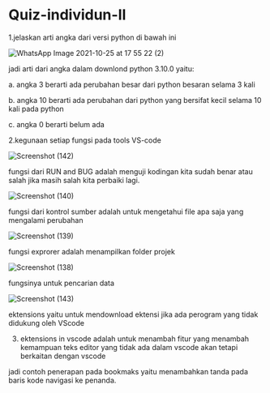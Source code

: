 # Quiz-individun-II

1.jelaskan arti angka dari versi python di bawah ini

![WhatsApp Image 2021-10-25 at 17 55 22 (2)](https://user-images.githubusercontent.com/93031693/138684408-75afa473-bf8c-42f6-8a6f-0788a837ab2b.jpeg)

jadi arti dari angka dalam downlond python 3.10.0 yaitu:

a. angka 3 berarti ada perubahan besar dari python besaran selama 3 kali

b. angka 10 berarti ada perubahan dari python yang bersifat kecil selama 10 kali pada python

c. angka 0 berarti belum ada

2.kegunaan setiap fungsi pada tools VS-code

![Screenshot (142)](https://user-images.githubusercontent.com/93031693/138676512-c82e9e34-3ec4-4dcf-8c48-0d26751a04b2.png)

fungsi dari RUN and BUG adalah menguji kodingan kita sudah benar atau salah jika masih salah kita perbaiki lagi.

![Screenshot (140)](https://user-images.githubusercontent.com/93031693/138676833-5713692e-1acb-40a5-a434-9ff7edc91f97.png)

fungsi dari kontrol sumber adalah untuk mengetahui file apa saja yang mengalami perubahan

![Screenshot (139)](https://user-images.githubusercontent.com/93031693/138677102-0cfd9523-62d6-4b09-a268-717a042b88a6.png)

fungsi exprorer adalah menampilkan folder projek

![Screenshot (138)](https://user-images.githubusercontent.com/93031693/138677321-c6b1c9bf-05ef-4850-82bc-c32ee7cc8add.png)

fungsinya untuk pencarian data

![Screenshot (143)](https://user-images.githubusercontent.com/93031693/138677451-b3ceeb7f-4dee-4429-8bad-d0647495d9ef.png)

ektensions yaitu untuk mendownload ektensi jika ada perogram yang tidak didukung oleh VScode

3. ektensions in vscode adalah untuk menambah fitur yang menambah kemampuan teks editor yang tidak ada dalam vscode akan tetapi berkaitan dengan vscode

jadi contoh penerapan pada bookmaks yaitu menambahkan tanda pada baris kode navigasi ke penanda.












